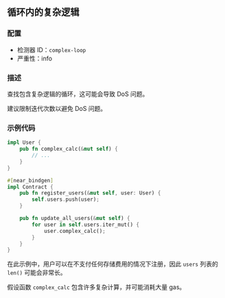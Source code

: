 
## 循环内的复杂逻辑

### 配置

* 检测器 ID：`complex-loop`
* 严重性：info

### 描述

查找包含复杂逻辑的循环，这可能会导致 DoS 问题。

建议限制迭代次数以避免 DoS 问题。

### 示例代码

```rust
impl User {
    pub fn complex_calc(&mut self) {
        // ...
    }
}

#[near_bindgen]
impl Contract {
    pub fn register_users(&mut self, user: User) {
        self.users.push(user);
    }

    pub fn update_all_users(&mut self) {
        for user in self.users.iter_mut() {
            user.complex_calc();
        }
    }
}
```

在此示例中，用户可以在不支付任何存储费用的情况下注册，因此 `users` 列表的 `len()` 可能会非常长。

假设函数 `complex_calc` 包含许多复杂计算，并可能消耗大量 gas。
